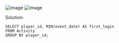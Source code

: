 ![image](https://github.com/user-attachments/assets/d5ff0460-53c3-4dca-a551-52d0594ae39e)
![image](https://github.com/user-attachments/assets/b79baa9b-f7d1-4035-8b47-8a2155f6461c)

Solution:
```
SELECT player_id, MIN(event_date) AS first_login
FROM Activity
GROUP BY player_id;
```
